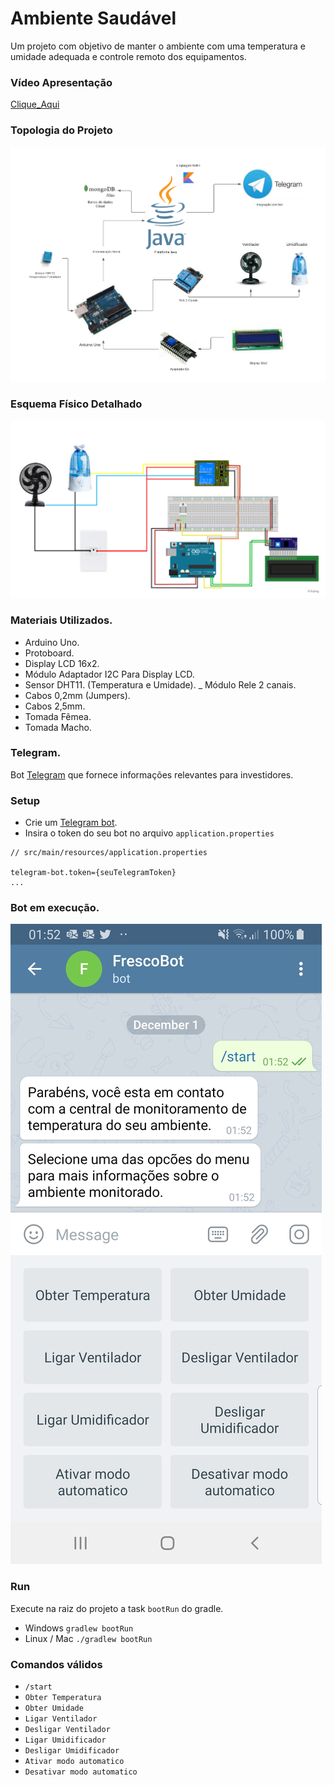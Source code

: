 # Ambiente Saudável

Um projeto com objetivo de manter o ambiente com uma temperatura e umidade adequada e controle remoto dos equipamentos.

### Vídeo Apresentação
[Clique_Aqui](https://youtu.be/497JHrPEmwQ)  

### Topologia do Projeto
![Topologia_projeto](/doc/images/TopologiaProjeto.png)

### Esquema Físico Detalhado
![Esquema_Fisico_Detalhado](/doc/images/EsquemaFisicoDetalhado.png)

### Materiais Utilizados.
- Arduino Uno.
- Protoboard.
- Display LCD 16x2.
- Módulo Adaptador I2C Para Display LCD.
- Sensor DHT11. (Temperatura e Umidade).
_ Módulo Rele 2 canais.
- Cabos 0,2mm (Jumpers).
- Cabos 2,5mm.
- Tomada Fêmea.
- Tomada Macho.

### Telegram.
Bot [Telegram](https://telegram.org/) que fornece informações relevantes para investidores.

### Setup
- Crie um [Telegram bot](https://core.telegram.org/bots).
- Insira o token do seu bot no arquivo `application.properties`
```text
// src/main/resources/application.properties

telegram-bot.token={seuTelegramToken}
...
```
### Bot em execução.
![Bot_Telegram](/doc/images/botImage.jpg)

### Run
Execute na raiz do projeto a task `bootRun` do gradle.

- Windows
  `gradlew bootRun`
- Linux / Mac
  `./gradlew bootRun`

### Comandos válidos
- `/start`
- `Obter Temperatura`
- `Obter Umidade`
- `Ligar Ventilador`
- `Desligar Ventilador`
- `Ligar Umidificador`
- `Desligar Umidificador`
- `Ativar modo automatico`
- `Desativar modo automatico`